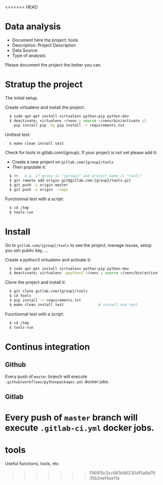 <<<<<<< HEAD
# Data analysis
- Document here the project: tools
- Description: Project Description
- Data Source:
- Type of analysis:

Please document the project the better you can.

# Stratup the project

The initial setup.

Create virtualenv and install the project:
```bash
  $ sudo apt-get install virtualenv python-pip python-dev
  $ deactivate; virtualenv ~/venv ; source ~/venv/bin/activate ;\
    pip install pip -U; pip install -r requirements.txt
```

Unittest test:
```bash
  $ make clean install test
```

Check for tools in gitlab.com/{group}.
If your project is not set please add it:

- Create a new project on `gitlab.com/{group}/tools`
- Then populate it:

```bash
  $ ##   e.g. if group is "{group}" and project_name is "tools"
  $ git remote add origin git@gitlab.com:{group}/tools.git
  $ git push -u origin master
  $ git push -u origin --tags
```

Functionnal test with a script:
```bash
  $ cd /tmp
  $ tools-run
```
# Install
Go to `gitlab.com/{group}/tools` to see the project, manage issues,
setup you ssh public key, ...

Create a python3 virtualenv and activate it:
```bash
  $ sudo apt-get install virtualenv python-pip python-dev
  $ deactivate; virtualenv -ppython3 ~/venv ; source ~/venv/bin/activate
```

Clone the project and install it:
```bash
  $ git clone gitlab.com/{group}/tools
  $ cd tools
  $ pip install -r requirements.txt
  $ make clean install test                # install and test
```
Functionnal test with a script:
```bash
  $ cd /tmp
  $ tools-run
```

# Continus integration
## Github
Every push of `master` branch will execute `.github/workflows/pythonpackages.yml` docker jobs.
## Gitlab
Every push of `master` branch will execute `.gitlab-ci.yml` docker jobs.
=======
# tools
Useful functions, tools, etc
>>>>>>> f36915c3cc861b962304f5a9d7635b2eef4ae11a
